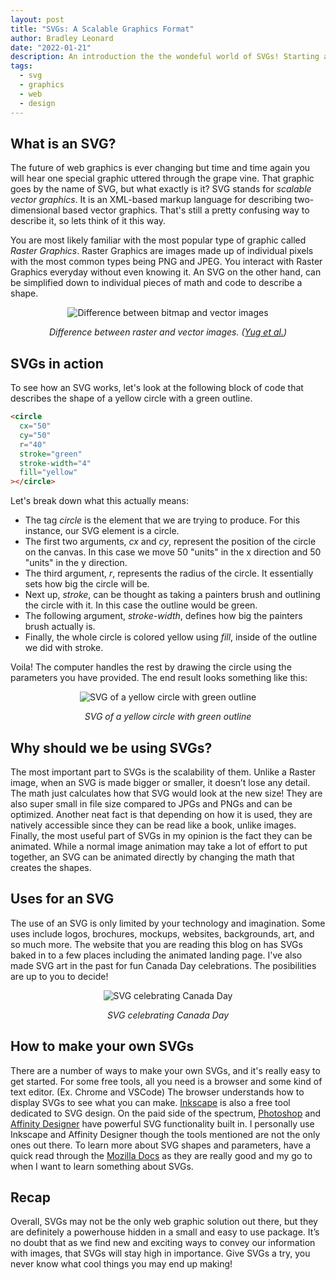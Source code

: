 ```yaml
---
layout: post
title: "SVGs: A Scalable Graphics Format"
author: Bradley Leonard
date: "2022-01-21"
description: An introduction the the wondeful world of SVGs! Starting at the bare basics, this post goes into what SVGs are, how to use them and why you might use SVGs over other traditional graphics formats in web design.
tags:
  - svg
  - graphics
  - web
  - design
---
```


## What is an SVG?

The future of web graphics is ever changing but time and time again you will hear one special graphic uttered through the grape vine. That graphic goes by the name of SVG, but what exactly is it? SVG stands for _scalable vector graphics_. It is an XML-based markup language for describing two-dimensional based vector graphics. That's still a pretty confusing way to describe it, so lets think of it this way.

You are most likely familiar with the most popular type of graphic called _Raster Graphics_. Raster Graphics are images made up of individual pixels with the most common types being PNG and JPEG. You interact with Raster Graphics everyday without even knowing it. An SVG on the other hand, can be simplified down to individual pieces of math and code to describe a shape.

<div style="text-align:center">

![Difference between bitmap and vector images](/blog/assets/images/raster_vs_vector.png "Raster Vs. Vector")

_Difference between raster and vector images. ([Yug et al.](https://commons.wikimedia.org/w/index.php?curid=1183592))_

</div>

## SVGs in action

To see how an SVG works, let's look at the following block of code that describes the shape of a yellow circle with a green outline.

```html
<circle
  cx="50"
  cy="50"
  r="40"
  stroke="green"
  stroke-width="4"
  fill="yellow"
></circle>
```

Let's break down what this actually means:

- The tag _circle_ is the element that we are trying to produce. For this instance, our SVG element is a circle.
- The first two arguments, _cx_ and _cy_, represent the position of the circle on the canvas. In this case we move 50 "units" in the x direction and 50 "units" in the y direction.
- The third argument, _r_, represents the radius of the circle. It essentially sets how big the circle will be.
- Next up, _stroke_, can be thought as taking a painters brush and outlining the circle with it. In this case the outline would be green.
- The following argument, _stroke-width_, defines how big the painters brush actually is.
- Finally, the whole circle is colored yellow using _fill_, inside of the outline we did with stroke.

Voila! The computer handles the rest by drawing the circle using the parameters you have provided. The end result looks something like this:

<div style="text-align:center">

![SVG of a yellow circle with green outline](/blog/assets/images/yellow_circle_svg.png "Yellow Circle SVG")

_SVG of a yellow circle with green outline_

</div>

## Why should we be using SVGs?

The most important part to SVGs is the scalability of them. Unlike a Raster image, when an SVG is made bigger or smaller, it doesn’t lose any detail. The math just calculates how that SVG would look at the new size! They are also super small in file size compared to JPGs and PNGs and can be optimized. Another neat fact is that depending on how it is used, they are natively accessible since they can be read like a book, unlike images. Finally, the most useful part of SVGs in my opinion is the fact they can be animated. While a normal image animation may take a lot of effort to put together, an SVG can be animated directly by changing the math that creates the shapes.

## Uses for an SVG

The use of an SVG is only limited by your technology and imagination. Some uses include logos, brochures, mockups, websites, backgrounds, art, and so much more. The website that you are reading this blog on has SVGs baked in to a few places including the animated landing page. I've also made SVG art in the past for fun Canada Day celebrations. The posibilities are up to you to decide!

<div style="text-align:center">

![SVG celebrating Canada Day](/blog/assets/images/canada_day_svg.png "Canada Day SVG")

_SVG celebrating Canada Day_

</div>

## How to make your own SVGs

There are a number of ways to make your own SVGs, and it's really easy to get started. For some free tools, all you need is a browser and some kind of text editor. (Ex. Chrome and VSCode) The browser understands how to display SVGs to see what you can make. [Inkscape](https://inkscape.org/) is also a free tool dedicated to SVG design. On the paid side of the spectrum, [Photoshop](https://www.adobe.com/ca/products/photoshop.html) and [Affinity Designer](https://affinity.serif.com/en-us/designer/) have powerful SVG functionality built in. I personally use Inkscape and Affinity Designer though the tools mentioned are not the only ones out there. To learn more about SVG shapes and parameters, have a quick read through the [Mozilla Docs](https://developer.mozilla.org/en-US/docs/Web/SVG) as they are really good and my go to when I want to learn something about SVGs.

## Recap

Overall, SVGs may not be the only web graphic solution out there, but they are definitely a powerhouse hidden in a small and easy to use package. It’s no doubt that as we find new and exciting ways to convey our information with images, that SVGs will stay high in importance. Give SVGs a try, you never know what cool things you may end up making!

